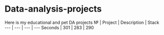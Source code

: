 # Data-analysis-projects
Here is my educational and pet DA projects
№ | Project | Description | Stack 
--- | --- | --- | --- 
Seconds | 301 | 283 | 290 
